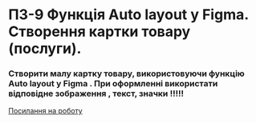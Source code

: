 # ПЗ-9 Функція Auto layout у Figma. Створення картки товару (послуги).
### Створити малу картку товару,  використовуючи функцію Auto layout у Figma . При оформленні використати відповідне зображення , текст, значки !!!!!
[Посилання на роботу](https://www.figma.com/design/tGp6lQXKhObC6mb16LRxG7/14.04-%D0%9F%D0%97-9?t=Vdst4QIIZ92vNHE1-1)
